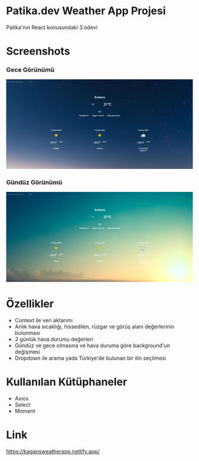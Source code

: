 # Patika.dev Weather App Projesi

Patika'nın React konusundaki 3.ödevi

# Screenshots

### Gece Görünümü

![Gece Görünümü](/src/components/images/weather_app_night.png)

### Gündüz Görünümü

![Gece Görünümü](/src/components/images/weather_app_day.png)

# Özellikler

- Context ile veri aktarımı
- Anlık hava sıcaklığı, hissedilen, rüzgar ve görüş alanı değerlerinin bulunması
- 3 günlük hava durumu değerleri
- Gündüz ve gece olmasına ve hava duruma göre background'un değişmesi
- Dropdown ile arama yada Türkiye'de bulunan bir ilin seçilmesi

# Kullanılan Kütüphaneler

- Axios
- Select
- Moment

# Link

https://kagansweatherapp.netlify.app/
